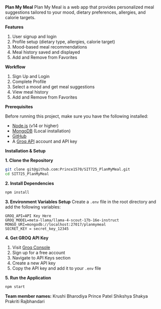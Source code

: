 **Plan My Meal**
Plan My Meal is a web app that provides personalized meal suggestions tailored to your mood, dietary preferences, allergies, and calorie targets.

**Features**
1. User signup and login
2. Profile setup (dietary type, allergies, calorie target)
3. Mood-based meal recommendations
4. Meal history saved and displayed
5. Add and Remove from Favorites

**Workflow**
1.	Sign Up and Login
2.	Complete Profile
3.	Select a mood and get meal suggestions
4.	View meal history
5.  Add and Remove from Favorites

**Prerequisites**

Before running this project, make sure you have the following installed:

- [Node.js](https://nodejs.org/) (v14 or higher)
- [MongoDB](https://www.mongodb.com/) (Local installation)
- [GitHub](https://github.com/)
- A [Groq API](https://groq.com/) account and API key

**Installation & Setup**

**1. Clone the Repository**

```bash
git clone git@github.com:Prince1570/SIT725_PlanMyMeal.git
cd SIT725_PlanMyMeal
```

**2. Install Dependencies**

```bash
npm install
```

**3. Environment Variables Setup**
Create a `.env` file in the root directory and add the following variables:
```env
GROQ_API=API Key Here
GROQ_MODEL=meta-llama/llama-4-scout-17b-16e-instruct
MONGO_URI=mongodb://localhost:27017/planmymeal
SECRET_KEY = secret_key_12345
```

**4. Get GROQ API Key**
1. Visit [Groq Console](https://console.groq.com/)
2. Sign up for a free account
3. Navigate to API Keys section
4. Create a new API key
5. Copy the API key and add it to your `.env` file

**5. Run the Application**
```bash
npm start
```

**Team member names:**
Krushi Bharodiya
Prince Patel
Shikshya Shakya
Prakriti Rajbhandari
